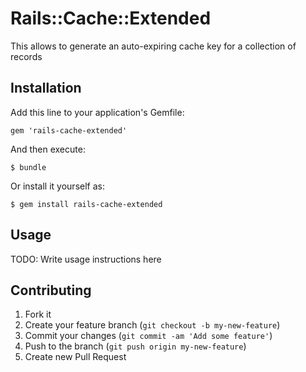 # Rails::Cache::Extended

This allows to generate an auto-expiring cache key for a collection of records

## Installation

Add this line to your application's Gemfile:

    gem 'rails-cache-extended'

And then execute:

    $ bundle

Or install it yourself as:

    $ gem install rails-cache-extended

## Usage

TODO: Write usage instructions here

## Contributing

1. Fork it
2. Create your feature branch (`git checkout -b my-new-feature`)
3. Commit your changes (`git commit -am 'Add some feature'`)
4. Push to the branch (`git push origin my-new-feature`)
5. Create new Pull Request

